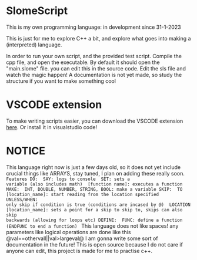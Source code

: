 # SlomeScript

This is my own programming language:
in development since 31-1-2023

This is just for me to explore C++ a bit, and explore what goes into making a (interpreted) language.

In order to run your own script, and the provided test script. Compile the cpp file, and open the executable. By default it should open the "main.slome" file. you can edit this in the source code.
Edit the sls file and watch the magic happen! A documentation is not yet made, so study the structure if you want to make something cool

# VSCODE extension

To make writing scripts easier, you can download the VSCODE extension <a href="https://github.com/Robotnik08/slomescript-vscodesupport">here</a>.
Or install it in visualstudio code!

# NOTICE

This language right now is just a few days old, so it does not yet include crucial things like ARRAYS, stay tuned, I plan on adding these really soon.
<code>
Features
DO:
  &ensp;SAY: logs to console
  &ensp;SET: sets a variable (also includes math)
  &ensp;[function name]: executes a function
MAKE:
  &ensp;INT, DOUBLE, NUMBER, STRING, BOOL: make a variable
SKIP:
  &ensp;TO [location_name]: start reading from the location specified
    &ensp;UNLESS/WHEN: only skip if condition is true (conditions are incased by @)
  &ensp;LOCATION [location_name]: sets a point for a skip to skip to, skips can also skip backwards (allowing for loops etc) 
DEFINE:
  &ensp;FUNC: define a function (ENDFUNC to end a function)
</code>
This language does not like spaces! any parameters like logical operations are done like this @val==othervall||val>largeval@
I am gonna write some sort of documentation in the future!
This is open source because I do not care if anyone can edit, this project is made for me to practise c++.
